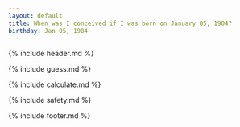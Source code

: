 ```yaml
---
layout: default
title: When was I conceived if I was born on January 05, 1904?
birthday: Jan 05, 1904
---
```


{% include header.md %}

{% include guess.md %}

{% include calculate.md %}

{% include safety.md %}

{% include footer.md %}



